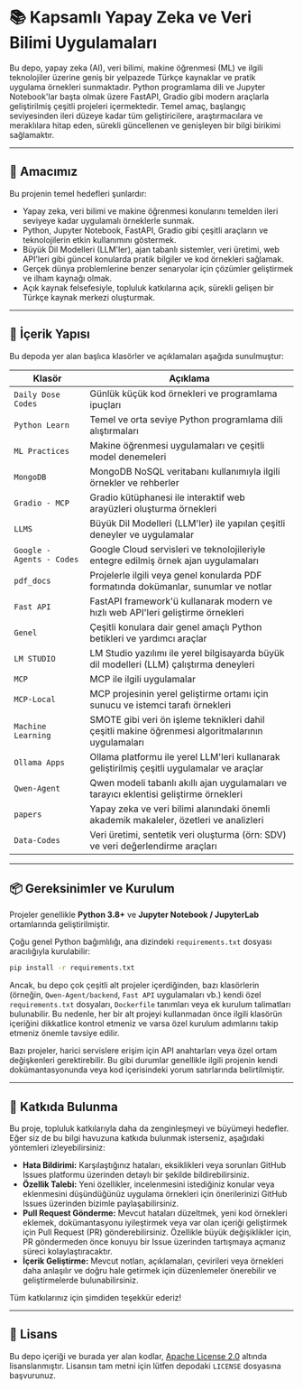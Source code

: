# 📚 Kapsamlı Yapay Zeka ve Veri Bilimi Uygulamaları

Bu depo, yapay zeka (AI), veri bilimi, makine öğrenmesi (ML) ve ilgili teknolojiler üzerine geniş bir yelpazede Türkçe kaynaklar ve pratik uygulama örnekleri sunmaktadır. Python programlama dili ve Jupyter Notebook'lar başta olmak üzere FastAPI, Gradio gibi modern araçlarla geliştirilmiş çeşitli projeleri içermektedir. Temel amaç, başlangıç seviyesinden ileri düzeye kadar tüm geliştiricilere, araştırmacılara ve meraklılara hitap eden, sürekli güncellenen ve genişleyen bir bilgi birikimi sağlamaktır.

---

## 🚀 Amacımız

Bu projenin temel hedefleri şunlardır:

- Yapay zeka, veri bilimi ve makine öğrenmesi konularını temelden ileri seviyeye kadar uygulamalı örneklerle sunmak.
- Python, Jupyter Notebook, FastAPI, Gradio gibi çeşitli araçların ve teknolojilerin etkin kullanımını göstermek.
- Büyük Dil Modelleri (LLM'ler), ajan tabanlı sistemler, veri üretimi, web API'leri gibi güncel konularda pratik bilgiler ve kod örnekleri sağlamak.
- Gerçek dünya problemlerine benzer senaryolar için çözümler geliştirmek ve ilham kaynağı olmak.
- Açık kaynak felsefesiyle, topluluk katkılarına açık, sürekli gelişen bir Türkçe kaynak merkezi oluşturmak.

---

## 🧠 İçerik Yapısı

Bu depoda yer alan başlıca klasörler ve açıklamaları aşağıda sunulmuştur:

| Klasör                  | Açıklama                                                                                     |
|-------------------------|----------------------------------------------------------------------------------------------|
| `Daily Dose Codes`      | Günlük küçük kod örnekleri ve programlama ipuçları                                           |
| `Python Learn`          | Temel ve orta seviye Python programlama dili alıştırmaları                                   |
| `ML Practices`          | Makine öğrenmesi uygulamaları ve çeşitli model denemeleri                                    |
| `MongoDB`               | MongoDB NoSQL veritabanı kullanımıyla ilgili örnekler ve rehberler                           |
| `Gradio - MCP`          | Gradio kütüphanesi ile interaktif web arayüzleri oluşturma örnekleri                         |
| `LLMS`                  | Büyük Dil Modelleri (LLM'ler) ile yapılan çeşitli deneyler ve uygulamalar                    |
| `Google - Agents - Codes` | Google Cloud servisleri ve teknolojileriyle entegre edilmiş örnek ajan uygulamaları         |
| `pdf_docs`              | Projelerle ilgili veya genel konularda PDF formatında dokümanlar, sunumlar ve notlar         |
| `Fast API`              | FastAPI framework'ü kullanarak modern ve hızlı web API'leri geliştirme örnekleri             |
| `Genel`                 | Çeşitli konulara dair genel amaçlı Python betikleri ve yardımcı araçlar                      |
| `LM STUDIO`             | LM Studio yazılımı ile yerel bilgisayarda büyük dil modelleri (LLM) çalıştırma deneyleri      |
| `MCP`                   | MCP ile ilgili uygulamalar        |
| `MCP-Local`             | MCP projesinin yerel geliştirme ortamı için sunucu ve istemci tarafı örnekleri               |
| `Machine Learning`      | SMOTE gibi veri ön işleme teknikleri dahil çeşitli makine öğrenmesi algoritmalarının uygulamaları |
| `Ollama Apps`           | Ollama platformu ile yerel LLM'leri kullanarak geliştirilmiş çeşitli uygulamalar ve araçlar   |
| `Qwen-Agent`            | Qwen modeli tabanlı akıllı ajan uygulamaları ve tarayıcı eklentisi geliştirme örnekleri      |
| `papers`                | Yapay zeka ve veri bilimi alanındaki önemli akademik makaleler, özetleri ve analizleri        |
| `Data-Codes`            | Veri üretimi, sentetik veri oluşturma (örn: SDV) ve veri değerlendirme araçları              |

---

## 📦 Gereksinimler ve Kurulum

Projeler genellikle **Python 3.8+** ve **Jupyter Notebook / JupyterLab** ortamlarında geliştirilmiştir.

Çoğu genel Python bağımlılığı, ana dizindeki `requirements.txt` dosyası aracılığıyla kurulabilir:
```bash
pip install -r requirements.txt
```
Ancak, bu depo çok çeşitli alt projeler içerdiğinden, bazı klasörlerin (örneğin, `Qwen-Agent/backend`, `Fast API` uygulamaları vb.) kendi özel `requirements.txt` dosyaları, `Dockerfile` tanımları veya ek kurulum talimatları bulunabilir. Bu nedenle, her bir alt projeyi kullanmadan önce ilgili klasörün içeriğini dikkatlice kontrol etmeniz ve varsa özel kurulum adımlarını takip etmeniz önemle tavsiye edilir.

Bazı projeler, harici servislere erişim için API anahtarları veya özel ortam değişkenleri gerektirebilir. Bu gibi durumlar genellikle ilgili projenin kendi dokümantasyonunda veya kod içerisindeki yorum satırlarında belirtilmiştir.

---

## 🤝 Katkıda Bulunma

Bu proje, topluluk katkılarıyla daha da zenginleşmeyi ve büyümeyi hedefler. Eğer siz de bu bilgi havuzuna katkıda bulunmak isterseniz, aşağıdaki yöntemleri izleyebilirsiniz:

-   **Hata Bildirimi:** Karşılaştığınız hataları, eksiklikleri veya sorunları GitHub Issues platformu üzerinden detaylı bir şekilde bildirebilirsiniz.
-   **Özellik Talebi:** Yeni özellikler, incelenmesini istediğiniz konular veya eklenmesini düşündüğünüz uygulama örnekleri için önerilerinizi GitHub Issues üzerinden bizimle paylaşabilirsiniz.
-   **Pull Request Gönderme:** Mevcut hataları düzeltmek, yeni kod örnekleri eklemek, dokümantasyonu iyileştirmek veya var olan içeriği geliştirmek için Pull Request (PR) gönderebilirsiniz. Özellikle büyük değişiklikler için, PR göndermeden önce konuyu bir Issue üzerinden tartışmaya açmanız süreci kolaylaştıracaktır.
-   **İçerik Geliştirme:** Mevcut notları, açıklamaları, çevirileri veya örnekleri daha anlaşılır ve doğru hale getirmek için düzenlemeler önerebilir ve geliştirmelerde bulunabilirsiniz.

Tüm katkılarınız için şimdiden teşekkür ederiz!

---

## 📜 Lisans

Bu depo içeriği ve burada yer alan kodlar, [Apache License 2.0](LICENSE) altında lisanslanmıştır. Lisansın tam metni için lütfen depodaki `LICENSE` dosyasına başvurunuz.
